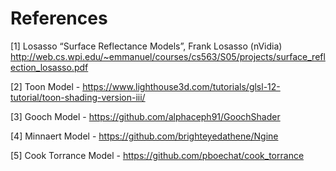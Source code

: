 # References

[1] Losasso “Surface Reflectance Models”, Frank Losasso (nVidia) http://web.cs.wpi.edu/~emmanuel/courses/cs563/S05/projects/surface_reflection_losasso.pdf

[2] Toon Model - https://www.lighthouse3d.com/tutorials/glsl-12-tutorial/toon-shading-version-iii/

[3] Gooch Model - https://github.com/alphaceph91/GoochShader

[4] Minnaert Model - https://github.com/brighteyedathene/Ngine

[5] Cook Torrance Model - https://github.com/pboechat/cook_torrance
